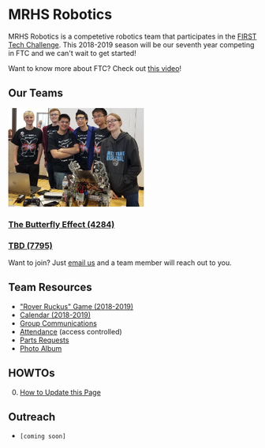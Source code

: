 # MRHS Robotics

MRHS Robotics is a competetive robotics team that participates in the [FIRST Tech Challenge](https://www.firstinspires.org/robotics/ftc).  This 2018-2019 season will be our seventh year competing in FTC and we can't wait to get started! 

Want to know more about FTC?  Check out [this video](https://youtu.be/TLEvZgHWnrk)!

## Our Teams

<img src="images/team_photo.jpg" alt="Team 4284" height="200">

### [The Butterfly Effect (4284)](teams/4284/4284.md)

### [TBD (7795)](teams/7795/7795.md)

Want to join?  Just [email us](mailto:mrhs-robotics-team@@googlegroups.com) and a team member will reach out to you.

## Team Resources

* ["Rover Ruckus" Game (2018-2019)](resources/rr_game.md)
* [Calendar (2018-2019)](resources/calendar.md)
* [Group Communications](resources/group.md)
* [Attendance](resources/attendance.md) (access controlled)
* [Parts Requests](resources/parts.md) 
* [Photo Album](resources/photos.md)

## HOWTOs

0. [How to Update this Page](howtos/howto_contribute.md)

## Outreach
* ``[coming soon]``

